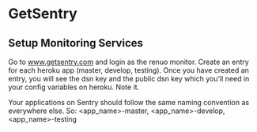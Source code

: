 # GetSentry

## Setup Monitoring Services

Go to www.getsentry.com and login as the renuo monitor. Create an entry for each heroku app (master, develop, testing). Once you have created an entry, you will see the dsn key and the public dsn key which you'll need in your config variables on heroku. Note it.

Your applications on Sentry should follow the same naming convention as everywhere else. So: <app_name>-master, <app_name>-develop, <app_name>-testing